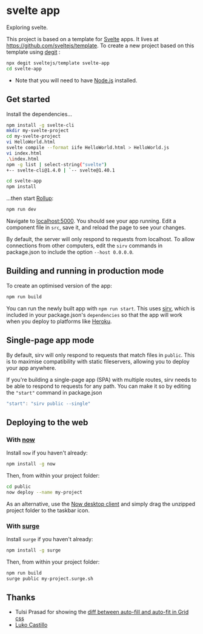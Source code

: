 # svelte app

Exploring svelte. 

This project is based on a template for [Svelte](https://svelte.dev) apps. It lives at https://github.com/sveltejs/template.
To create a new project based on this template using [degit](https://github.com/Rich-Harris/degit) :



```bash
npx degit sveltejs/template svelte-app
cd svelte-app
```

- Note that you will need to have [Node.js](https://nodejs.org) installed.


## Get started

Install the dependencies...

```bash
npm install -g svelte-cli
mkdir my-svelte-project
cd my-svelte-project
vi HelloWorld.html
svelte compile --format iife HelloWorld.html > HelloWorld.js
vi index.html
.\index.html
npm -g list | select-string("svelte")
+-- svelte-cli@1.4.0 | `-- svelte@1.40.1
```

```bash
cd svelte-app
npm install
```

...then start [Rollup](https://rollupjs.org):

```bash
npm run dev
```

Navigate to [localhost:5000](http://localhost:5000). You should see your app running. Edit a component file in `src`, save it, and reload the page to see your changes.

By default, the server will only respond to requests from localhost. To allow connections from other computers, edit the `sirv` commands in package.json to include the option `--host 0.0.0.0`.


## Building and running in production mode

To create an optimised version of the app:

```bash
npm run build
```

You can run the newly built app with `npm run start`. This uses [sirv](https://github.com/lukeed/sirv), which is included in your package.json's `dependencies` so that the app will work when you deploy to platforms like [Heroku](https://heroku.com).


## Single-page app mode

By default, sirv will only respond to requests that match files in `public`. This is to maximise compatibility with static fileservers, allowing you to deploy your app anywhere.

If you're building a single-page app (SPA) with multiple routes, sirv needs to be able to respond to requests for any path. You can make it so by editing the `"start"` command in package.json 

```js
"start": "sirv public --single"
```


## Deploying to the web

### With [now](https://zeit.co/now)

Install `now` if you haven't already:

```bash
npm install -g now
```

Then, from within your project folder:

```bash
cd public
now deploy --name my-project
```

As an alternative, use the [Now desktop client](https://zeit.co/download) and simply drag the unzipped project folder to the taskbar icon.

### With [surge](https://surge.sh/)

Install `surge` if you haven't already:

```bash
npm install -g surge
```

Then, from within your project folder:

```bash
npm run build
surge public my-project.surge.sh
```
## Thanks

- Tulsi Prasad for showing the [diff between auto-fill and auto-fit in Grid css](https://cdpn.io/tulsi-prasad/fullpage/XWmddjK)
- [Luko Castillo](https://dev.to/lukocastillo/quickstart-with-svelte-3-creating-your-first-component-3mm2)
